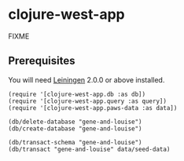 # clojure-west-app

FIXME

## Prerequisites

You will need [Leiningen][] 2.0.0 or above installed.

[leiningen]: https://github.com/technomancy/leiningen


```
(require '[clojure-west-app.db :as db])
(require '[clojure-west-app.query :as query])
(require '[clojure-west-app.paws-data :as data])

(db/delete-database "gene-and-louise")
(db/create-database "gene-and-louise")

(db/transact-schema "gene-and-louise")
(db/transact "gene-and-louise" data/seed-data)
```
